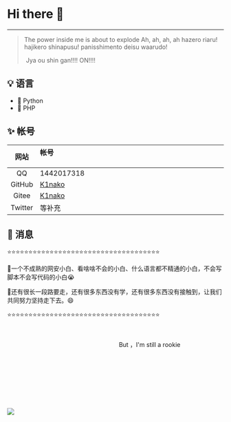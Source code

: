 # Hi there :wave:

---

> The power inside me is about to explode
> Ah, ah, ah, ah
> hazero riaru! hajikero shinapusu! panisshimento deisu waarudo!
>
> ​                     Jya ou shin gan!!!! ON!!!!                      

## :bulb: 语言

-   :snake: Python
-   :checkered_flag: PHP

## :sparkles: 帐号

|  网站   | 帐号&nbsp; &nbsp; &nbsp; &nbsp; &nbsp; &nbsp; &nbsp; &nbsp; &nbsp; &nbsp; &nbsp; &nbsp; &nbsp; &nbsp; &nbsp;&nbsp; &nbsp; &nbsp; &nbsp; &nbsp; &nbsp;&nbsp; &nbsp; &nbsp; &nbsp; &nbsp; &nbsp; &nbsp; &nbsp; &nbsp; &nbsp; &nbsp; &nbsp; &nbsp; &nbsp; &nbsp;&nbsp; &nbsp; &nbsp; &nbsp; &nbsp; &nbsp;&nbsp; &nbsp; &nbsp; &nbsp; &nbsp; &nbsp; &nbsp; &nbsp; &nbsp; &nbsp; &nbsp; &nbsp; &nbsp; &nbsp; &nbsp;&nbsp; &nbsp; &nbsp; &nbsp; &nbsp; &nbsp; |
| :-----: | :----------------------------------------------------------- |
|   QQ    | 1442017318                                                   |
| GitHub  | [K1nako](https://github.com/K1nako0)                         |
|  Gitee  | [K1nako ](https://gitee.com/K1nako)                          |
| Twitter | 等补充                                                       |

## :speech_balloon: 消息

:star::star::star::star::star::star::star::star::star::star::star::star::star::star::star::star::star::star::star::star::star::star::star::star::star::star::star::star::star::star::star::star::star::star::star::star:

:sparkling_heart:一个不成熟的网安小白、看啥啥不会的小白、什么语言都不精通的小白，不会写脚本不会写代码的小白:sob:

:sparkling_heart:还有很长一段路要走，还有很多东西没有学，还有很多东西没有接触到，让我们共同努力坚持走下去。:smile:

:star::star::star::star::star::star::star::star::star::star::star::star::star::star::star::star::star::star::star::star::star::star::star::star::star::star::star::star::star::star::star::star::star::star::star::star:

&emsp;  &nbsp;

 &nbsp; &nbsp; &nbsp; &nbsp; &nbsp; &nbsp; &nbsp; &nbsp; &nbsp; &nbsp; &nbsp; &nbsp; &nbsp; &nbsp;&nbsp; &nbsp; &nbsp; &nbsp; &nbsp; &nbsp;&nbsp; &nbsp; &nbsp; &nbsp; &nbsp; &nbsp; &nbsp; &nbsp; &nbsp; &nbsp;  &nbsp;   &nbsp; &nbsp; &nbsp;  But ，I'm still a rookie

&emsp;  

&emsp;  

&emsp;  

&emsp;  

![](http://k1nako-images.netlify.app/images/touxiang.jpg)

